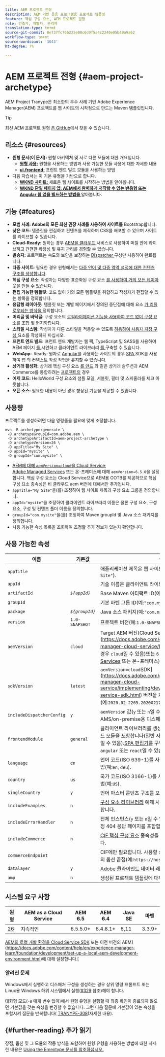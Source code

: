 ```yaml
---
title: AEM 프로젝트 전형
description: AEM 기반 응용 프로그램용 프로젝트 템플릿
feature: 핵심 구성 요소, AEM 프로젝트 원형
role: 건축가, 개발자, 관리자
translation-type: tm+mt
source-git-commit: 0e737fc766225e00c6d9f5a4c2240e05b49a9a62
workflow-type: tm+mt
source-wordcount: '1043'
ht-degree: 7%

---
```



# AEM 프로젝트 전형 {#aem-project-archetype}

AEM Project Tranype은 최소한의 우수 사례 기반 Adobe Experience Manager(AEM) 프로젝트를 웹 사이트의 시작점으로 만드는 Maven 템플릿입니다.

>[!TIP]
>
>최신 AEM 프로젝트 원형 [은 GitHub](https://github.com/adobe/aem-project-archetype)에서 찾을 수 있습니다.

## 리소스 {#resources}

* **원형 문서(이 문서):** 원형 아키텍처 및 서로 다른 모듈에 대한 개요입니다.
   * **[원형 사용:](using.md)** 원형을 사용하는 방법과 사용 가능한 모듈 사용에 대한 자세한 내용
   * **[ui.frontend:](uifrontend.md)** 프런트 엔드 빌드 모듈을 사용하는 방법
* 다음 자습서는 이 기본 유형을 기반으로 합니다.
   * **[WKND 사이트: ](https://docs.adobe.com/content/help/en/experience-manager-learn/getting-started-wknd-tutorial-develop/overview.html)** 새로운 웹 사이트를 시작하는 방법을 알아봅니다.
   * **[WKND 단일 페이지 앱: AEM에서 완벽하게 저작할 수 있는 반응형 또는 Angular 웹 앱을 빌드하는 방법을 ](https://docs.adobe.com/content/help/en/experience-manager-learn/sites/spa-editor/spa-editor-framework-feature-video-use.html)** 알아봅니다.

## 기능 {#features}

* **모범 사례: Adobe의 모든 최신 권장 사례를 사용하여 사이트를** Bootstrap합니다.
* **낮은 코드:** 템플릿을 편집하고 컨텐츠를 제작하며 CSS를 배포할 수 있으며 사이트를 라이브할 수 있습니다.
* **Cloud-Ready:** 원하는 경우  [AEM을 클라우드 ](https://docs.adobe.com/content/help/en/experience-manager-cloud-service/landing/home.html) 서비스로 사용하여 며칠 안에 라이브하고 간편한 확장성 및 유지 관리를 경험할 수 있습니다.
* **발송자:** 프로젝트는 속도와 보안을 보장하는  [Dispatcher ](https://docs.adobe.com/content/help/ko-KR/experience-manager-dispatcher/using/dispatcher.html) 구성만 사용하여 완료됩니다.
* **다중 사이트:** 필요한 경우 원형에서는  [다중 언어 및 다중 영역 설정에 대한 컨텐츠 구조를 생성합니다](https://docs.adobe.com/content/help/en/experience-manager-65/administering/introduction/msm.html).
* **핵심 구성 요소:** 작성자는 다양한 표준화된 구성 요소 [를 사용하여 거의 모든 레이아웃을 만들 수 있습니다](/help/introduction.md).
* **편집 가능한 템플릿:** 코드 [](https://docs.adobe.com/content/help/en/experience-manager-learn/sites/page-authoring/template-editor-feature-video-use.html) 없이 거의 모든 템플릿을 취합하고 작성자가 편집할 수 있는 항목을 정의합니다.
* **응답형 레이아웃:** 템플릿 또는 개별 페이지에서 정의된 중단점에 대해 요소 [가 리플로우되는 방식을 ](https://docs.adobe.com/content/help/en/experience-manager-cloud-service/sites/authoring/features/responsive-layout.html) 정의합니다.
* **머리글 및 바닥글:** 구성 요소의  [로컬라이제이션 기능을 사용하여 코드 없이 구성 요소를 조합 및 현지화합니다](https://docs.adobe.com/content/help/ko-KR/experience-manager-core-components/using/get-started/localization.html).
* **스타일 시스템:** 작성자가 다른 스타일을 적용할 수 있도록  [허용하여 사용자 지정 구성 ](https://docs.adobe.com/content/help/en/experience-manager-learn/getting-started-wknd-tutorial-develop/style-system.html) 요소를 작성하지 마십시오.
* **프런트 엔드 빌드:** 프런트 엔드 개발자는 웹 팩, TypeScript 및 SASS를 사용하여 AEM 페이지 [를 ](uifrontend.md#webpack-dev-server) 시안하고 클라이언트 라이브러리 [를 ](uifrontend.md) 구축할 수 있습니다.
* **WebApp-** Ready:  [](uifrontend-react.md) 원자로  [Angular](uifrontend-angular.md)를 사용하는 사이트의 경우  [SPA ](https://docs.adobe.com/content/help/en/experience-manager-cloud-service/implementing/headless/spa/developing.html) SDK를 사용하여 앱 [ ](https://docs.adobe.com/content/help/en/experience-manager-learn/sites/spa-editor/spa-editor-framework-feature-video-use.html)의 컨텍스트 작성 작업을 유지할 수 있습니다.
* **상거래 활성화:** 상거래 핵심 구성 요소 [를 만드](https://docs.adobe.com/content/help/en/experience-manager-cloud-service/commerce/home.html) 와 같은 상거래 솔루션과  [](https://magento.com/) AEM Commerce를 통합하려는  [프로젝트의](https://github.com/adobe/aem-core-cif-components) 경우
* **예제 코드:** HelloWorld 구성 요소와 샘플 모델, 서블릿, 필터 및 스케줄러를 체크 아웃합니다.
* **오픈 소스:** 필요한 내용이 아닌 경우  [](https://github.com/adobe/aem-core-wcm-components/blob/master/CONTRIBUTING.md) 향상된 기능을 제공할 수 있습니다.

## 사용량

프로젝트를 생성하려면 다음 명령줄을 필요에 맞게 조정합니다.

```shell
mvn -B archetype:generate \
 -D archetypeGroupId=com.adobe.aem \
 -D archetypeArtifactId=aem-project-archetype \
 -D archetypeVersion=26 \
 -D appTitle="My Site" \
 -D appId="mysite" \
 -D groupId="com.mysite" \
```

* [AEM에 대해 `aemVersion=cloud`을 Cloud Service](https://docs.adobe.com/content/help/en/experience-manager-cloud-service/landing/home.html);\
   [Adobe Managed Services](https://github.com/adobe/aem-project-archetype/tree/master/src/main/archetype/dispatcher.ams) 또는 온-프레미스에 대해 `aemVersion=6.5.0`을 설정합니다.
핵심 구성 요소는 Cloud Service으로 AEM용 OOTB를 제공하므로 핵심 구성 요소 종속성은 비 클라우드 aem 버전에 대해서만 추가됩니다.
* `appTitle="My Site"`을(를) 조정하여 웹 사이트 제목과 구성 요소 그룹을 정의합니다.
* `appId="mysite"`을 조정하여 클라이언트 라이브러리 이름은 물론 구성 요소, 구성 요소, 구성 및 컨텐츠 폴더 이름을 정의합니다.
* `groupId="com.mysite"`을(를) 조정하여 Maven groupId 및 Java 소스 패키지를 정의합니다.
* 사용 가능한 속성 목록을 조회하여 조정할 추가 정보가 있는지 확인합니다.

## 사용 가능한 속성

| 이름 | 기본값 | 설명 |
--------------------------|----------------|--------------------
| `appTitle` |  | 애플리케이션 제목은 웹 사이트 제목 및 구성 요소 그룹(예:`"My Site"`). |
| `appId` |  | 기술 이름은 클라이언트 라이브러리 이름(예:`"mysite"`). |
| `artifactId` | *`${appId}`* | Base Maven 아티팩트 ID(예:`"mysite"`). |
| `groupId` |  | 기본 마벤 그룹 ID(예:`"com.mysite"`). |
| `package` | *`${groupId}`* | Java 소스 패키지(예:`"com.mysite"`). |
| `version` | `1.0-SNAPSHOT` | 프로젝트 버전(예:`1.0-SNAPSHOT`). |
| `aemVersion` | `cloud` | Target AEM 버전(Cloud Service](https://docs.adobe.com/content/help/en/experience-manager-cloud-service/landing/home.html), [AEM의 경우 `cloud`일 수 있음)또는 `6.5.0`, [Adobe Managed Services](https://github.com/adobe/aem-project-archetype/tree/master/src/main/archetype/dispatcher.ams) 또는 온-프레미스)의 경우 `6.4.4`. |
| `sdkVersion` | `latest` | `aemVersion=cloud`SDK](https://docs.adobe.com/content/help/en/experience-manager-cloud-service/implementing/developing/aem-as-a-cloud-service-sdk.html) 버전을 지정할 수 있는 경우(예:`2020.02.2265.20200217T222518Z-200130`).[ |
| `includeDispatcherConfig` | `y` | `aemVersion` 값(`y` 또는 `n`일 수 있음)에 따라 클라우드 또는 AMS/on-premise용 디스패처 구성을 포함합니다. |
| `frontendModule` | `general` | 클라이언트 라이브러리를 생성하는 Webpack 프런트 엔드 빌드 모듈을 포함합니다(일반 사이트의 경우 `general` 또는 `none`일 수 있음).[SPA 편집기](https://docs.adobe.com/content/help/en/experience-manager-cloud-service/implementing/headless/spa/editor-overview.html)를 구현하는 단일 페이지 앱의 경우 `angular` 또는 `react`일 수 있습니다. |
| `language` | `en` | 언어 코드(ISO 639-1)를 사용하여 콘텐츠 구조를 만드는 방법(예:`en`, `deu`). |
| `country` | `us` | 국가 코드(ISO 3166-1)를 사용하여 콘텐츠 구조를 만드는 방법(예:`US`). |
| `singleCountry` | `y` | 언어 마스터 콘텐츠 구조를 포함합니다(`y` 또는 `n` 가능). |
| `includeExamples` | `n` | [구성 요소 라이브러리](https://www.aemcomponents.dev/) 예제 사이트(`y` 또는 `n`일 수 있음)를 포함합니다. |
| `includeErrorHandler` | `n` | 전체 인스턴스(`y` 또는 `n`일 수 있음)에 대해 글로벌할 사용자 지정 404 응답 페이지를 포함합니다. |
| `includeCommerce` | `n` | [CIF 핵심 구성 요소](https://github.com/adobe/aem-core-cif-components) 종속성을 포함하고 해당 객체를 생성합니다. |
| `commerceEndpoint` |  | CIF에만 필요합니다. 사용할 상거래 시스템 GraphQL 서비스의 옵션 끝점(예:`https://hostname.com/grapql`). |
| `datalayer` | `y` | [Adobe 클라이언트 데이터 레이어](/help/developing/data-layer/overview.md)와의 통합을 활성화합니다. |
| `amp` | `n` | 생성된 프로젝트 템플릿에 대해 [AMP](/help/developing/amp.md) 지원을 활성화합니다. |

## 시스템 요구 사항

| 원형 | AEM as a Cloud Service | AEM 6.5 | AEM 6.4 | Java SE | 마벤 |
|---------|---------|---------|---------|---------|---------|
| [26](https://github.com/adobe/aem-project-archetype/releases/tag/aem-project-archetype-26) | 지속적인 | 6.5.5.0+ | 6.4.8.1+ | 8,11 | 3.3.9+ |

[AEM의 로컬 개발 환경을 Cloud Service SDK](https://docs.adobe.com/content/help/en/experience-manager-learn/cloud-service/local-development-environment-set-up/overview.html) 또는 이전 버전의 AEM](https://docs.adobe.com/content/help/en/experience-manager-learn/foundation/development/set-up-a-local-aem-development-environment.html)에 대해 설정합니다.[

### 알려진 문제

Windows에서 실행하고 디스패처 구성을 생성하는 경우 상위 명령 프롬프트 또는 Linux용 Windows 하위 시스템에서 실행([#329](https://github.com/adobe/aem-project-archetype/issues/329) 참조)해야 합니다.

대화형 모드(`-B` 매개 변수 없이)에서 원형 유형을 실행할 때 최종 확인이 종료되지 않으면 기본값을 갖는 속성을 변경할 수 없습니다. 그런 다음 질문에 기본값이 있는 속성을 포함시켜 질문을 반복합니다(
[TRANYPE-308](https://issues.apache.org/jira/browse/ARCHETYPE-308)(자세한 내용).

## {#further-reading} 추가 읽기

장점, 옵션 및 그 모듈의 작동 방식을 포함하여 원형 유형을 사용하는 방법에 대한 자세한 내용은 [Using the Ementype 문서를 참조하십시오.](using.md)

